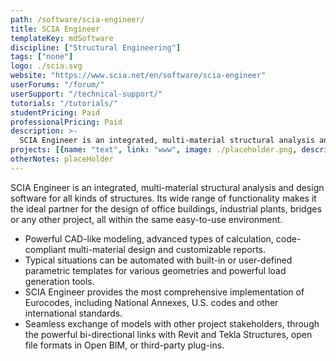 ```yaml
---
path: /software/scia-engineer/
title: SCIA Engineer
templateKey: mdSoftware
discipline: ["Structural Engineering"]
tags: ["none"]
logo: ./scia.svg
website: "https://www.scia.net/en/software/scia-engineer"
userForums: "/forum/"
userSupport: "/technical-support/"
tutorials: "/tutorials/"
studentPricing: Paid
professionalPricing: Paid
description: >-
  SCIA Engineer is an integrated, multi-material structural analysis and design software for all kinds of structures. Its wide range of functionality makes it the ideal partner for the design of office buildings, industrial plants, bridges or any other project, all within the same easy-to-use environment.
projects: [{name: "text", link: "www", image: ./placeholder.png, description: "blah blah"}]
otherNotes: placeHolder
---
```


SCIA Engineer is an integrated, multi-material structural analysis and design software for all kinds of structures. Its wide range of functionality makes it the ideal partner for the design of office buildings, industrial plants, bridges or any other project, all within the same easy-to-use environment.

 - Powerful CAD-like modeling, advanced types of calculation, code-compliant multi-material design and customizable reports.
 - Typical situations can be automated with built-in or user-defined parametric templates for various geometries and powerful load generation tools.
 - SCIA Engineer provides the most comprehensive implementation of Eurocodes, including National Annexes, U.S. codes and other international standards.
 - Seamless exchange of models with other project stakeholders, through the powerful bi-directional links with Revit and Tekla Structures, open file formats in Open BIM, or third-party plug-ins.
